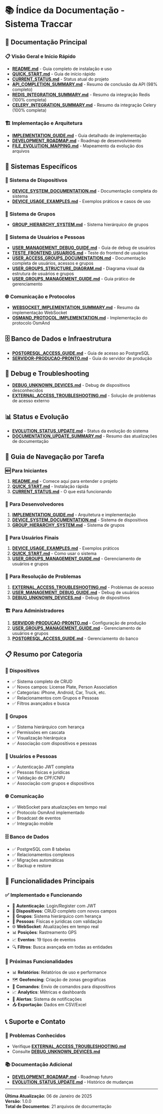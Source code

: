# 📚 Índice da Documentação - Sistema Traccar

## 🎯 Documentação Principal

### 📋 **Visão Geral e Início Rápido**
- **[README.md](./README.md)** - Guia completo de instalação e uso
- **[QUICK_START.md](./QUICK_START.md)** - Guia de início rápido
- **[CURRENT_STATUS.md](./CURRENT_STATUS.md)** - Status atual do projeto
- **[API_COMPLETION_SUMMARY.md](./API_COMPLETION_SUMMARY.md)** - Resumo de conclusão da API (98% completo)
- **[REDIS_INTEGRATION_SUMMARY.md](./REDIS_INTEGRATION_SUMMARY.md)** - Resumo da integração Redis (100% completa)
- **[CELERY_INTEGRATION_SUMMARY.md](./CELERY_INTEGRATION_SUMMARY.md)** - Resumo da integração Celery (100% completa)

### 🏗️ **Implementação e Arquitetura**
- **[IMPLEMENTATION_GUIDE.md](./IMPLEMENTATION_GUIDE.md)** - Guia detalhado de implementação
- **[DEVELOPMENT_ROADMAP.md](./DEVELOPMENT_ROADMAP.md)** - Roadmap de desenvolvimento
- **[FILE_EVOLUTION_MAPPING.md](./FILE_EVOLUTION_MAPPING.md)** - Mapeamento da evolução dos arquivos

## 🔧 Sistemas Específicos

### 📱 **Sistema de Dispositivos**
- **[DEVICE_SYSTEM_DOCUMENTATION.md](./DEVICE_SYSTEM_DOCUMENTATION.md)** - Documentação completa do sistema
- **[DEVICE_USAGE_EXAMPLES.md](./DEVICE_USAGE_EXAMPLES.md)** - Exemplos práticos e casos de uso

### 👥 **Sistema de Grupos**
- **[GROUP_HIERARCHY_SYSTEM.md](./GROUP_HIERARCHY_SYSTEM.md)** - Sistema hierárquico de grupos

### 👤 **Sistema de Usuários e Pessoas**
- **[USER_MANAGEMENT_DEBUG_GUIDE.md](./USER_MANAGEMENT_DEBUG_GUIDE.md)** - Guia de debug de usuários
- **[TESTE_FRONTEND_USUARIOS.md](./TESTE_FRONTEND_USUARIOS.md)** - Teste do frontend de usuários
- **[USER_ACCESS_GROUPS_DOCUMENTATION.md](./USER_ACCESS_GROUPS_DOCUMENTATION.md)** - Documentação completa de usuários, acessos e grupos
- **[USER_GROUPS_STRUCTURE_DIAGRAM.md](./USER_GROUPS_STRUCTURE_DIAGRAM.md)** - Diagrama visual da estrutura de usuários e grupos
- **[USER_GROUPS_MANAGEMENT_GUIDE.md](./USER_GROUPS_MANAGEMENT_GUIDE.md)** - Guia prático de gerenciamento

### 🌐 **Comunicação e Protocolos**
- **[WEBSOCKET_IMPLEMENTATION_SUMMARY.md](./WEBSOCKET_IMPLEMENTATION_SUMMARY.md)** - Resumo da implementação WebSocket
- **[OSMAND_PROTOCOL_IMPLEMENTATION.md](./OSMAND_PROTOCOL_IMPLEMENTATION.md)** - Implementação do protocolo OsmAnd

## 🗄️ **Banco de Dados e Infraestrutura**
- **[POSTGRESQL_ACCESS_GUIDE.md](./POSTGRESQL_ACCESS_GUIDE.md)** - Guia de acesso ao PostgreSQL
- **[SERVIDOR-PRODUCAO-PRONTO.md](./SERVIDOR-PRODUCAO-PRONTO.md)** - Guia do servidor de produção

## 🐛 **Debug e Troubleshooting**
- **[DEBUG_UNKNOWN_DEVICES.md](./DEBUG_UNKNOWN_DEVICES.md)** - Debug de dispositivos desconhecidos
- **[EXTERNAL_ACCESS_TROUBLESHOOTING.md](./EXTERNAL_ACCESS_TROUBLESHOOTING.md)** - Solução de problemas de acesso externo

## 📊 **Status e Evolução**
- **[EVOLUTION_STATUS_UPDATE.md](./EVOLUTION_STATUS_UPDATE.md)** - Status da evolução do sistema
- **[DOCUMENTATION_UPDATE_SUMMARY.md](./DOCUMENTATION_UPDATE_SUMMARY.md)** - Resumo das atualizações de documentação

## 🚀 **Guia de Navegação por Tarefa**

### 🆕 **Para Iniciantes**
1. **[README.md](./README.md)** - Comece aqui para entender o projeto
2. **[QUICK_START.md](./QUICK_START.md)** - Instalação rápida
3. **[CURRENT_STATUS.md](./CURRENT_STATUS.md)** - O que está funcionando

### 🔧 **Para Desenvolvedores**
1. **[IMPLEMENTATION_GUIDE.md](./IMPLEMENTATION_GUIDE.md)** - Arquitetura e implementação
2. **[DEVICE_SYSTEM_DOCUMENTATION.md](./DEVICE_SYSTEM_DOCUMENTATION.md)** - Sistema de dispositivos
3. **[GROUP_HIERARCHY_SYSTEM.md](./GROUP_HIERARCHY_SYSTEM.md)** - Sistema de grupos

### 🎯 **Para Usuários Finais**
1. **[DEVICE_USAGE_EXAMPLES.md](./DEVICE_USAGE_EXAMPLES.md)** - Exemplos práticos
2. **[QUICK_START.md](./QUICK_START.md)** - Como usar o sistema
3. **[USER_GROUPS_MANAGEMENT_GUIDE.md](./USER_GROUPS_MANAGEMENT_GUIDE.md)** - Gerenciamento de usuários e grupos

### 🐛 **Para Resolução de Problemas**
1. **[EXTERNAL_ACCESS_TROUBLESHOOTING.md](./EXTERNAL_ACCESS_TROUBLESHOOTING.md)** - Problemas de acesso
2. **[USER_MANAGEMENT_DEBUG_GUIDE.md](./USER_MANAGEMENT_DEBUG_GUIDE.md)** - Debug de usuários
3. **[DEBUG_UNKNOWN_DEVICES.md](./DEBUG_UNKNOWN_DEVICES.md)** - Debug de dispositivos

### 🏗️ **Para Administradores**
1. **[SERVIDOR-PRODUCAO-PRONTO.md](./SERVIDOR-PRODUCAO-PRONTO.md)** - Configuração de produção
2. **[USER_GROUPS_MANAGEMENT_GUIDE.md](./USER_GROUPS_MANAGEMENT_GUIDE.md)** - Gerenciamento de usuários e grupos
3. **[POSTGRESQL_ACCESS_GUIDE.md](./POSTGRESQL_ACCESS_GUIDE.md)** - Gerenciamento do banco

## 📋 **Resumo por Categoria**

### 📱 **Dispositivos**
- ✅ Sistema completo de CRUD
- ✅ Novos campos: License Plate, Person Association
- ✅ Categorias: iPhone, Android, Car, Truck, etc.
- ✅ Relacionamentos com Grupos e Pessoas
- ✅ Filtros avançados e busca

### 👥 **Grupos**
- ✅ Sistema hierárquico com herança
- ✅ Permissões em cascata
- ✅ Visualização hierárquica
- ✅ Associação com dispositivos e pessoas

### 👤 **Usuários e Pessoas**
- ✅ Autenticação JWT completa
- ✅ Pessoas físicas e jurídicas
- ✅ Validação de CPF/CNPJ
- ✅ Associação com grupos e dispositivos

### 🌐 **Comunicação**
- ✅ WebSocket para atualizações em tempo real
- ✅ Protocolo OsmAnd implementado
- ✅ Broadcast de eventos
- ✅ Integração mobile

### 🗄️ **Banco de Dados**
- ✅ PostgreSQL com 8 tabelas
- ✅ Relacionamentos complexos
- ✅ Migrações automáticas
- ✅ Backup e restore

## 🎯 **Funcionalidades Principais**

### ✅ **Implementado e Funcionando**
- 🔐 **Autenticação**: Login/Register com JWT
- 📱 **Dispositivos**: CRUD completo com novos campos
- 👥 **Grupos**: Sistema hierárquico com herança
- 👤 **Pessoas**: Físicas e jurídicas com validação
- 🌐 **WebSocket**: Atualizações em tempo real
- 📊 **Posições**: Rastreamento GPS
- 📈 **Eventos**: 19 tipos de eventos
- 🔍 **Filtros**: Busca avançada em todas as entidades

### 🚀 **Próximas Funcionalidades**
- 📊 **Relatórios**: Relatórios de uso e performance
- 🗺️ **Geofencing**: Criação de zonas geográficas
- 📱 **Comandos**: Envio de comandos para dispositivos
- 📈 **Analytics**: Métricas e dashboards
- 🔔 **Alertas**: Sistema de notificações
- 📤 **Exportação**: Dados em CSV/Excel

## 📞 **Suporte e Contato**

### 🐛 **Problemas Conhecidos**
- Verifique **[EXTERNAL_ACCESS_TROUBLESHOOTING.md](./EXTERNAL_ACCESS_TROUBLESHOOTING.md)**
- Consulte **[DEBUG_UNKNOWN_DEVICES.md](./DEBUG_UNKNOWN_DEVICES.md)**

### 📚 **Documentação Adicional**
- **[DEVELOPMENT_ROADMAP.md](./DEVELOPMENT_ROADMAP.md)** - Roadmap futuro
- **[EVOLUTION_STATUS_UPDATE.md](./EVOLUTION_STATUS_UPDATE.md)** - Histórico de mudanças

---

**Última Atualização**: 06 de Janeiro de 2025  
**Versão**: 1.0.0  
**Total de Documentos**: 21 arquivos de documentação
